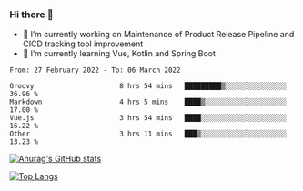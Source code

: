 ### Hi there 👋

- 🔭 I’m currently working on Maintenance of Product Release Pipeline and CICD tracking tool improvement
- 🌱 I’m currently learning Vue, Kotlin and Spring Boot

<!--START_SECTION:waka-->

```text
From: 27 February 2022 - To: 06 March 2022

Groovy                     8 hrs 54 mins   █████████▒░░░░░░░░░░░░░░░   36.96 %
Markdown                   4 hrs 5 mins    ████▒░░░░░░░░░░░░░░░░░░░░   17.00 %
Vue.js                     3 hrs 54 mins   ████░░░░░░░░░░░░░░░░░░░░░   16.22 %
Other                      3 hrs 11 mins   ███▒░░░░░░░░░░░░░░░░░░░░░   13.23 %
```

<!--END_SECTION:waka-->

[![Anurag's GitHub stats](https://github-readme-stats.vercel.app/api?username=yunhao981&show_icons=true&theme=solarized-dark)](https://github.com/anuraghazra/github-readme-stats)

[![Top Langs](https://github-readme-stats.vercel.app/api/top-langs/?username=yunhao981&theme=solarized-dark&layout=compact)](https://github.com/anuraghazra/github-readme-stats)

<!--
**yunhao981/yunhao981** is a ✨ _special_ ✨ repository because its `README.md` (this file) appears on your GitHub profile.

Here are some ideas to get you started:

- 🔭 I’m currently working on Maintenance of Release Pipeline and CICD tracking tool improvement
- 🌱 I’m currently learning Vue, Kotlin and Spring Boot
- 👯 I’m looking to collaborate on ...
- 🤔 I’m looking for help with ...
- 💬 Ask me about ...
- 📫 How to reach me: ...
- 😄 Pronouns: ...
- ⚡ Fun fact: ...
-->



